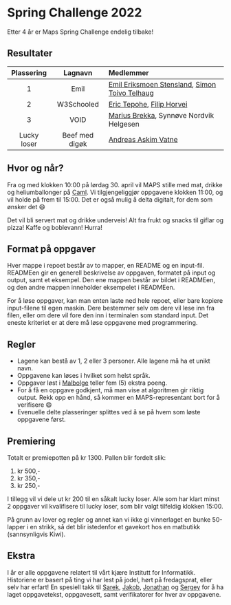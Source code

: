 # Spring Challenge 2022
Etter 4 år er Maps Spring Challenge endelig tilbake!

## Resultater
Plassering | Lagnavn | Medlemmer
:---: | :---: | :---
1 | Emil | [Emil Eriksmoen Stensland](https://github.com/EmilEriksmoenStensland), [Simon Toivo Telhaug](https://github.com/stoivo)
2 | W3Schooled | [Eric Tepohe](https://github.com/EricSvebakk), [Filip Horvei](https://github.com/filiphorvei)
3 | VOID | [Marius Brekka](https://github.com/betamini), Synnøve Nordvik Helgesen
Lucky loser | Beef med digøk | [Andreas Askim Vatne](https://github.com/aav-98)


## Hvor og når?
Fra og med klokken 10:00 på lørdag 30. april vil MAPS stille med mat, drikke og heliumballonger på [Caml](https://ifirom.no/3/3438). Vi tilgjengeliggjør oppgavene klokken 11:00, og vil holde på frem til 15:00. Det er også mulig å delta digitalt, for dem som ønsker det 😄

Det vil bli servert mat og drikke underveis! Alt fra frukt og snacks til giflar og pizza! Kaffe og boblevann! Hurra!

## Format på oppgaver
Hver mappe i repoet består av to mapper, en README og en input-fil. READMEen gir en generell beskrivelse av oppgaven, formatet på input og output, samt et eksempel. Den ene mappen består av bildet i READMEen, og den andre mappen inneholder eksempelet i READMEen.

For å løse oppgaver, kan man enten laste ned hele repoet, eller bare kopiere input-filene til egen maskin. Dere bestemmer selv om dere vil lese inn fra filen, eller om dere vil fore den inn i terminalen som standard input. Det eneste kriteriet er at dere må løse oppgavene med programmering.

## Regler
- Lagene kan bestå av 1, 2 eller 3 personer. Alle lagene må ha et unikt navn.
- Oppgavene kan løses i hvilket som helst språk.
- Oppgaver løst i [Malbolge](https://esolangs.org/wiki/Malbolge) teller fem (5) ekstra poeng.
- For å få en oppgave godkjent, må man vise at algoritmen gir riktig output. Rekk opp en hånd, så kommer
en MAPS-representant bort for å verifisere 😄
- Evenuelle delte plasseringer splittes ved å se på hvem som løste oppgavene først.

## Premiering
Totalt er premiepotten på kr 1300. Pallen blir fordelt slik:
1. kr 500,-
2. kr 350,-
3. kr 250,-

I tillegg vil vi dele ut kr 200 til en såkalt lucky loser. Alle som har klart minst 2 oppgaver vil kvalifisere til lucky loser, som blir valgt tilfeldig klokken 15:00.

På grunn av lover og regler og annet kan vi ikke gi vinnerlaget en bunke 50-lapper i en strikk, så det blir istedenfor et gavekort hos en matbutikk (sannsynligvis Kiwi).

## Ekstra
I år er alle oppgavene relatert til vårt kjære Institutt for Informatikk. Historiene er basert på ting vi har lest på jodel, hørt på fredagsprat, eller selv har erfart! En spesiell takk til [Sarek](https://github.com/sarsko), [Jakob](https://github.com/jakobkhansen), [Jonathan](https://github.com/wardell894) og [Sergey](https://github.com/sergiosja) for å ha laget oppgavetekst, oppgavesett, samt verifikatorer for hver av oppgavene.

